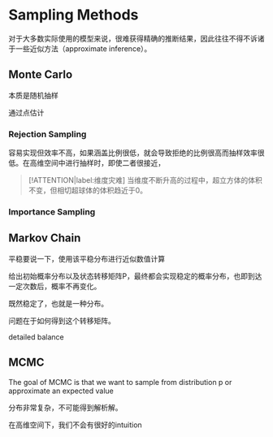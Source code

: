# Sampling Methods

对于大多数实际使用的模型来说，很难获得精确的推断结果，因此往往不得不诉诸于一些近似方法（approximate inference）。


 


## Monte Carlo
本质是随机抽样

通过点估计  


### Rejection Sampling
容易实现但效率不高，如果涵盖比例很低，就会导致拒绝的比例很高而抽样效率很低。在高维空间中进行抽样时，即使二者很接近，

> [!ATTENTION|label:维度灾难]
> 当维度不断升高的过程中，超立方体的体积不变，但相切超球体的体积趋近于0。


### Importance Sampling





## Markov Chain
平稳要说一下，使用该平稳分布进行近似数值计算



给出初始概率分布以及状态转移矩阵P，最终都会实现稳定的概率分布，也即到达一定次数后，概率不再变化。

既然稳定了，也就是一种分布。

问题在于如何得到这个转移矩阵。

detailed balance



## MCMC

The goal of MCMC is that we want to sample from distribution p or approximate an expected value

分布非常复杂，不可能得到解析解。

在高维空间下，我们不会有很好的intuition






